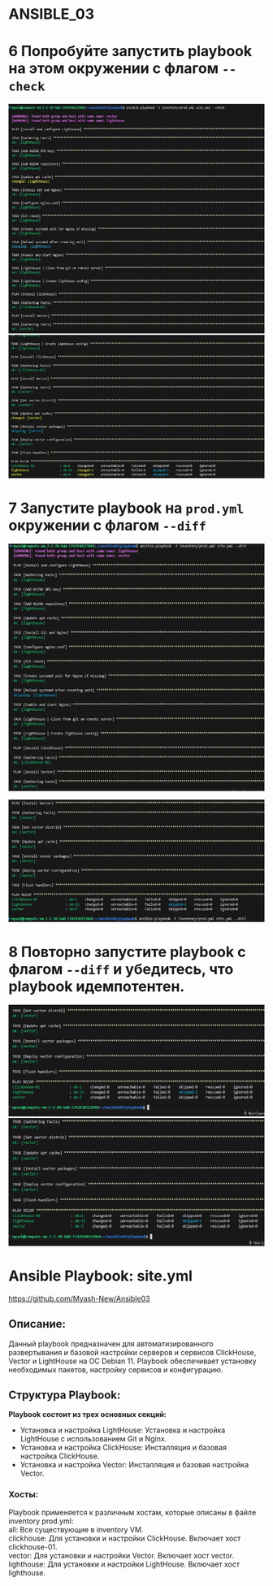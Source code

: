 # ANSIBLE_03

# 6 Попробуйте запустить playbook на этом окружении с флагом `--check`
![ansible-playbook -i inventory/prod.yml site.yml --check](https://github.com/Myash-New/Ansible03/blob/main/check%2001.jpg)
![ansible-playbook -i inventory/prod.yml site.yml --check](https://github.com/Myash-New/Ansible03/blob/main/check%2002.jpg)
# 7 Запустите playbook на `prod.yml` окружении с флагом `--diff`
![ansible-playbook -i inventory/prod.yml site.yml --diff](https://github.com/Myash-New/Ansible03/blob/main/diff%2001%20-1.jpg)
![ansible-playbook -i inventory/prod.yml site.yml --diff](https://github.com/Myash-New/Ansible03/blob/main/diff%2001%20-2.jpg)
# 8 Повторно запустите playbook с флагом `--diff` и убедитесь, что playbook идемпотентен.
![ansible-playbook -i inventory/prod.yml site.yml --diff](https://github.com/Myash-New/Ansible03/blob/main/diff%2002%20-1.jpg)
![ansible-playbook -i inventory/prod.yml site.yml --diff](https://github.com/Myash-New/Ansible03/blob/main/diff%2002%20-2.jpg)

# Ansible Playbook: site.yml
https://github.com/Myash-New/Ansible03


## Описание:
Данный playbook предназначен для автоматизированного развертывания и базовой настройки серверов и сервисов ClickHouse, Vector и LightHouse на ОС Debian 11. Playbook обеспечивает установку необходимых пакетов, настройку сервисов и конфигурацию.  

## Структура Playbook:
**Playbook состоит из трех основных секций:**  
   - Установка и настройка LightHouse: Установка и настройка LightHouse с использованием Git и Nginx. 
   - Установка и настройка ClickHouse: Инсталляция и базовая настройка ClickHouse.  
   - Установка и настройка Vector: Инсталляция и базовая настройка Vector.  
    
### Хосты:
Playbook применяется к различным хостам, которые описаны в файле inventory prod.yml:  
    all: Все существующие в inventory VM.  
    clickhouse: Для установки и настройки ClickHouse. Включает хост clickhouse-01.  
    vector: Для установки и настройки Vector. Включает хост vector.  
    lighthouse: Для установки и настройки LightHouse. Включает хост lighthouse.  
